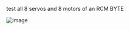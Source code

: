 test all 8 servos and 8 motors of an RCM BYTE

![image](https://github.com/user-attachments/assets/6b8c8583-6371-4b42-84a6-d16739b6fa3f)
